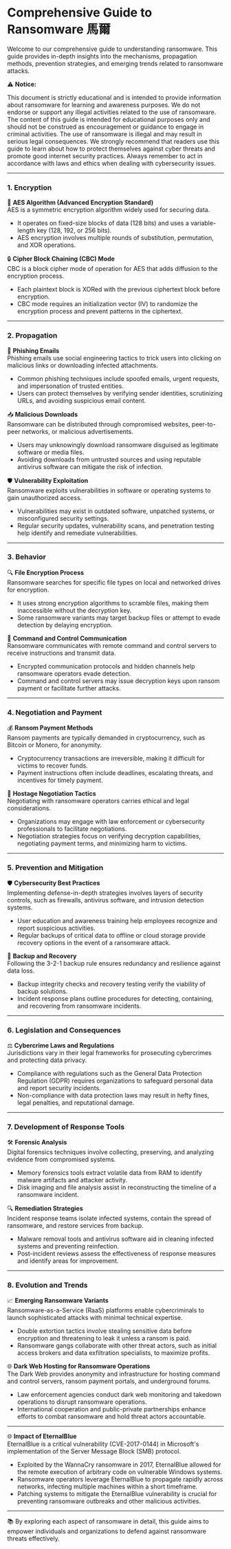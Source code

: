 # Comprehensive Guide to Ransomware 馬爾

Welcome to our comprehensive guide to understanding ransomware. This guide provides in-depth insights into the mechanisms, propagation methods, prevention strategies, and emerging trends related to ransomware attacks.

⚠️ **Notice:**  

This document is strictly educational and is intended to provide information about ransomware for learning and awareness purposes. We do not endorse or support any illegal activities related to the use of ransomware. The content of this guide is intended for educational purposes only and should not be construed as encouragement or guidance to engage in criminal activities. The use of ransomware is illegal and may result in serious legal consequences. We strongly recommend that readers use this guide to learn about how to protect themselves against cyber threats and promote good internet security practices. Always remember to act in accordance with laws and ethics when dealing with cybersecurity issues.

---
### 1. Encryption  
🔐 **AES Algorithm (Advanced Encryption Standard)**  
AES is a symmetric encryption algorithm widely used for securing data.

- It operates on fixed-size blocks of data (128 bits) and uses a variable-length key (128, 192, or 256 bits).
- AES encryption involves multiple rounds of substitution, permutation, and XOR operations.

🔒 **Cipher Block Chaining (CBC) Mode**  
CBC is a block cipher mode of operation for AES that adds diffusion to the encryption process.

- Each plaintext block is XORed with the previous ciphertext block before encryption.
- CBC mode requires an initialization vector (IV) to randomize the encryption process and prevent patterns in the ciphertext.

---
### 2. Propagation
📧 **Phishing Emails**  
Phishing emails use social engineering tactics to trick users into clicking on malicious links or downloading infected attachments.

- Common phishing techniques include spoofed emails, urgent requests, and impersonation of trusted entities.
- Users can protect themselves by verifying sender identities, scrutinizing URLs, and avoiding suspicious email content.

📥 **Malicious Downloads**  
Ransomware can be distributed through compromised websites, peer-to-peer networks, or malicious advertisements.

- Users may unknowingly download ransomware disguised as legitimate software or media files.
- Avoiding downloads from untrusted sources and using reputable antivirus software can mitigate the risk of infection.

🛡️ **Vulnerability Exploitation**  
Ransomware exploits vulnerabilities in software or operating systems to gain unauthorized access.

- Vulnerabilities may exist in outdated software, unpatched systems, or misconfigured security settings.
- Regular security updates, vulnerability scans, and penetration testing help identify and remediate vulnerabilities.

---
### 3. Behavior
🔍 **File Encryption Process**  
Ransomware searches for specific file types on local and networked drives for encryption.

- It uses strong encryption algorithms to scramble files, making them inaccessible without the decryption key.
- Some ransomware variants may target backup files or attempt to evade detection by delaying encryption.

📡 **Command and Control Communication**  
Ransomware communicates with remote command and control servers to receive instructions and transmit data.

- Encrypted communication protocols and hidden channels help ransomware operators evade detection.
- Command and control servers may issue decryption keys upon ransom payment or facilitate further attacks.

---
### 4. Negotiation and Payment
💰 **Ransom Payment Methods**  
Ransom payments are typically demanded in cryptocurrency, such as Bitcoin or Monero, for anonymity.

- Cryptocurrency transactions are irreversible, making it difficult for victims to recover funds.
- Payment instructions often include deadlines, escalating threats, and incentives for timely payment.

🤝 **Hostage Negotiation Tactics**  
Negotiating with ransomware operators carries ethical and legal considerations.

- Organizations may engage with law enforcement or cybersecurity professionals to facilitate negotiations.
- Negotiation strategies focus on verifying decryption capabilities, negotiating payment terms, and minimizing harm to victims.

---
### 5. Prevention and Mitigation
🛡️ **Cybersecurity Best Practices**  
Implementing defense-in-depth strategies involves layers of security controls, such as firewalls, antivirus software, and intrusion detection systems.

- User education and awareness training help employees recognize and report suspicious activities.
- Regular backups of critical data to offline or cloud storage provide recovery options in the event of a ransomware attack.

💾 **Backup and Recovery**  
Following the 3-2-1 backup rule ensures redundancy and resilience against data loss.

- Backup integrity checks and recovery testing verify the viability of backup solutions.
- Incident response plans outline procedures for detecting, containing, and recovering from ransomware incidents.

---
### 6. Legislation and Consequences
⚖️ **Cybercrime Laws and Regulations**  
Jurisdictions vary in their legal frameworks for prosecuting cybercrimes and protecting data privacy.

- Compliance with regulations such as the General Data Protection Regulation (GDPR) requires organizations to safeguard personal data and report security incidents.
- Non-compliance with data protection laws may result in hefty fines, legal penalties, and reputational damage.

---
### 7. Development of Response Tools
🛠️ **Forensic Analysis**  
Digital forensics techniques involve collecting, preserving, and analyzing evidence from compromised systems.

- Memory forensics tools extract volatile data from RAM to identify malware artifacts and attacker activity.
- Disk imaging and file analysis assist in reconstructing the timeline of a ransomware incident.

🔍 **Remediation Strategies**  
Incident response teams isolate infected systems, contain the spread of ransomware, and restore services from backup.

- Malware removal tools and antivirus software aid in cleaning infected systems and preventing reinfection.
- Post-incident reviews assess the effectiveness of response measures and identify areas for improvement.

---
### 8. Evolution and Trends
📈 **Emerging Ransomware Variants**  
Ransomware-as-a-Service (RaaS) platforms enable cybercriminals to launch sophisticated attacks with minimal technical expertise.

- Double extortion tactics involve stealing sensitive data before encryption and threatening to leak it unless a ransom is paid.
- Ransomware gangs collaborate with other threat actors, such as initial access brokers and data exfiltration specialists, to maximize profits.

🌐 **Dark Web Hosting for Ransomware Operations**  
The Dark Web provides anonymity and infrastructure for hosting command and control servers, ransom payment portals, and underground forums.

- Law enforcement agencies conduct dark web monitoring and takedown operations to disrupt ransomware operations.
- International cooperation and public-private partnerships enhance efforts to combat ransomware and hold threat actors accountable.

---

🌐 **Impact of EternalBlue**  
EternalBlue is a critical vulnerability (CVE-2017-0144) in Microsoft's implementation of the Server Message Block (SMB) protocol.

- Exploited by the WannaCry ransomware in 2017, EternalBlue allowed for the remote execution of arbitrary code on vulnerable Windows systems.
- Ransomware operators leverage EternalBlue to propagate rapidly across networks, infecting multiple machines within a short timeframe.
- Patching systems to mitigate the EternalBlue vulnerability is crucial for preventing ransomware outbreaks and other malicious activities.

---

📚 By exploring each aspect of ransomware in detail, this guide aims to empower individuals and organizations to defend against ransomware threats effectively.
